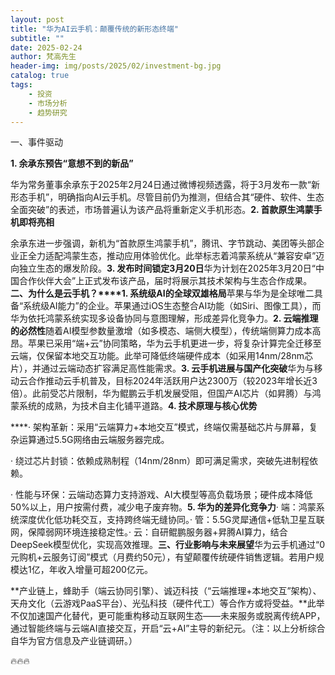 ```yaml
---
layout: post
title: "华为AI云手机：颠覆传统的新形态终端"
subtitle: ""
date: 2025-02-24
author: 梵高先生
header-img: img/posts/2025/02/investment-bg.jpg
catalog: true
tags:
    - 投资
    - 市场分析
    - 趋势研究
---
```


一、事件驱动

**1. 余承东预告“意想不到的新品”**

华为常务董事余承东于2025年2月24日通过微博视频透露，将于3月发布一款“新形态手机”，明确指向AI云手机。尽管目前仍为推测，但结合其“硬件、软件、生态全面突破”的表述，市场普遍认为该产品将重新定义手机形态。**2. 首款原生鸿蒙手机即将亮相**

余承东进一步强调，新机为“首款原生鸿蒙手机”，腾讯、字节跳动、美团等头部企业正全力适配鸿蒙生态，推动应用体验优化。此举标志着鸿蒙系统从“兼容安卓”迈向独立生态的爆发阶段。**3. 发布时间锁定3月20日**华为计划在2025年3月20日“中国合作伙伴大会”上正式发布该产品，届时将展示其技术架构与生态合作成果。**二、为什么是云手机？****1. 系统级AI的全球双雄格局**苹果与华为是全球唯二具备“系统级AI能力”的企业。苹果通过iOS生态整合AI功能（如Siri、图像工具），而华为依托鸿蒙系统实现多设备协同与意图理解，形成差异化竞争力。**2. 云端推理的必然性**随着AI模型参数量激增（如多模态、端侧大模型），传统端侧算力成本高昂。苹果已采用“端+云”协同策略，华为云手机更进一步，将复杂计算完全迁移至云端，仅保留本地交互功能。此举可降低终端硬件成本（如采用14nm/28nm芯片），并通过云端动态扩容满足高性能需求。**3. 云手机进展与国产化突破**华为与移动云合作推动云手机普及，目标2024年活跃用户达2300万（较2023年增长近3倍）。此前受芯片限制，华为鲲鹏云手机发展受阻，但国产AI芯片（如昇腾）与鸿蒙系统的成熟，为技术自主化铺平道路。**4. 技术原理与核心优势**

****· 架构革新：采用“云端算力+本地交互”模式，终端仅需基础芯片与屏幕，复杂运算通过5.5G网络由云端服务器完成。

· 绕过芯片封锁：依赖成熟制程（14nm/28nm）即可满足需求，突破先进制程依赖。

· 性能与环保：云端动态算力支持游戏、AI大模型等高负载场景；硬件成本降低50%以上，用户按需付费，减少电子废弃物。**5. 华为的差异化竞争力**· 端：鸿蒙系统深度优化低功耗交互，支持跨终端无缝协同。· 管：5.5G灵犀通信+低轨卫星互联网，保障弱网环境连接稳定性。· 云：自研鲲鹏服务器+昇腾AI算力，结合DeepSeek模型优化，实现高效推理。**三、行业影响与未来展望**华为云手机通过“0元购机+云服务订阅”模式（月费约50元），有望颠覆传统硬件销售逻辑。若用户规模达1亿，年收入增量可超200亿元。

**产业链上，蜂助手（端云协同引擎）、诚迈科技（“云端推理+本地交互”架构）、天舟文化（云游戏PaaS平台）、光弘科技（硬件代工）等合作方或将受益。**此举不仅加速国产化替代，更可能重构移动互联网生态——未来服务或脱离传统APP，通过智能终端与云端AI直接交互，开启“云+AI”主导的新纪元。（注：以上分析综合自华为官方信息及产业链调研。）

🔥🔥🔥